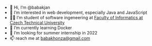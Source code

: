 - 👋 Hi, I’m @babakjan
- 👀 I’m interested in web development, especially Java and JavaScript
- 👨‍🎓 I’m student of software ingeneering at [Faculty of Informatics at Czech Technical University](https://fit.cvut.cz)
- 🌱 I’m currently learning Docker
- 💞️ I’m looking for summer internship in 2022
- 📫 reach me at babakhonza@gmail.com

<!---
babakjan/babakjan is a ✨ special ✨ repository because its `README.md` (this file) appears on your GitHub profile.
You can click the Preview link to take a look at your changes.
--->
